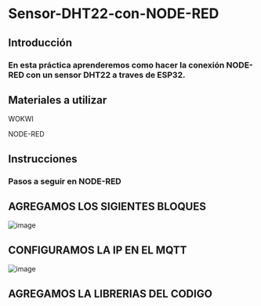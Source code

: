 # Sensor-DHT22-con-NODE-RED
## Introducción
### En esta práctica aprenderemos como hacer la conexión NODE-RED con un sensor DHT22 a traves de ESP32.

## Materiales a utilizar
WOKWI

NODE-RED

## Instrucciones
### Pasos a seguir en NODE-RED
## AGREGAMOS LOS SIGIENTES BLOQUES
![image](https://github.com/ErickRomeroRamos/Sensor-DHT22-con-NODE-RED/assets/153964793/55cf52dc-e7d4-4502-a819-9fde99b26c0f)
## CONFIGURAMOS LA IP EN EL MQTT
![image](https://github.com/ErickRomeroRamos/Sensor-DHT22-con-NODE-RED/assets/153964793/43842515-a14f-4f95-b225-671cd6a8164b)
## AGREGAMOS LA LIBRERIAS DEL CODIGO


